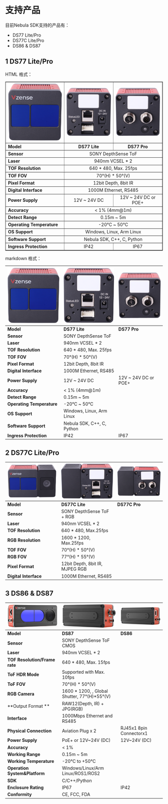 # 支持产品

目前Nebula SDK支持的产品有：

- DS77 Lite/Pro
- DS77C Lite/Pro
- DS86 & DS87



## 1 DS77 Lite/Pro

HTML 格式：

<table border="1">
    <tr>
        <td><img src="../Img/DS77-1-m.png" alt="" width="100%" /></td>
        <td><img src="../Img/DS77-2.png" alt="" width="100%" /></td>
        <td><img src="../Img/DS77-3-m.png" alt="" width="100%" /></td>
    </tr>
    <tr>
        <td><strong>Model</strong></td>
        <td align="center"><strong>DS77 Lite</strong></td>
        <td align="center"><strong>DS77 Pro</strong></td>
    </tr>
    <tr>
        <td><strong>Sensor</strong></td>
        <td colspan="2" align="center">SONY DepthSense ToF</td>
    </tr>
    <tr>
        <td><strong>Laser</strong></td>
        <td colspan="2" align="center">940nm VCSEL * 2</td>
    </tr>
    <tr>
        <td><strong>TOF Resolution</strong></td>
        <td colspan="2" align="center">640 * 480, Max. 25fps</td>
    </tr>
    <tr>
        <td><strong>TOF FOV</strong></td>
        <td colspan="2" align="center">70°(H) * 50°(V)</td>
    </tr>
    <tr>
        <td><strong>Pixel Format</strong></td>
        <td colspan="2" align="center">12bit Depth, 8bit IR</td>
    </tr>
    <tr>
        <td><strong>Digital Interface</strong></td>
        <td colspan="2" align="center">1000M Ethernet, RS485</td>
    </tr>
    <tr>
        <td><strong>Power Supply</strong></td>
        <td align="center">12V ~ 24V DC</td>
        <td align="center">12V ~ 24V DC or POE+</td>
    </tr>
    <tr>
        <td><strong>Accuracy</strong></td>
        <td colspan="2" align="center">&lt; 1% (4mm@1m)</td>
    </tr>
    <tr>
        <td><strong>Detect Range</strong></td>
        <td colspan="2" align="center">0.15m ~ 5m</td>
    </tr>
    <tr>
        <td><strong>Operating Temperature</strong></td>
        <td colspan="2" align="center">-20℃ ~ 50℃</td>
    </tr>
    <tr>
        <td><strong>OS Support</strong></td>
        <td colspan="2" align="center">Windows, Linux, Arm Linux</td>
    </tr>
    <tr>
        <td><strong>Software Support</strong></td>
        <td colspan="2" align="center">Nebula SDK, C++, C, Python</td>
    </tr>
    <tr>
        <td><strong>Ingress Protection</strong></td>
        <td align="center">IP42</td>
        <td align="center">IP67</td>
    </tr>
</table>




markdown 格式：


| ![](../Img/DS77-1-m.png)  | ![](../Img/DS77-2.png)     | ![](../Img/DS77-3-m.png) |
| ------------------------- | -------------------------- | ------------------------ |
| **Model**                 | **DS77 Lite**              | **DS77 Pro**             |
| **Sensor**                | SONY DepthSense ToF        |                          |
| **Laser**                 | 940nm VCSEL * 2            |                          |
| **TOF Resolution**        | 640 * 480, Max. 25fps      |                          |
| **TOF FOV**               | 70°(H) * 50°(V)            |                          |
| **Pixel Format**          | 12bit Depth, 8bit IR       |                          |
| **Digital Interface**     | 1000M Ethernet, RS485      |                          |
| **Power Supply**          | 12V ~ 24V DC               | 12V ~ 24V DC or POE+     |
| **Accuracy**              | < 1% (4mm@1m)              |                          |
| **Detect Range**          | 0.15m ~ 5m                 |                          |
| **Operating Temperature** | -20℃ ~ 50℃                 |                          |
| **OS Support**            | Windows, Linux, Arm Linux  |                          |
| **Software Support**      | Nebula SDK, C++, C, Python |                          |
| **Ingress Protection**    | IP42                       | IP67                     |


## 2 DS77C Lite/Pro

| ![](../Img/DS77C-1.png) | ![](../Img/DS77C-2.png)         | ![](../Img/DS77C-3.png) |
| :---------------------- | ------------------------------- | ----------------------- |
| **Model**               | **DS77C Lite**                  | **DS77C Pro**           |
| **Sensor**              | SONY DepthSense ToF + RGB       |                         |
| **Laser**               | 940nm VCSEL * 2                 |                         |
| **TOF Resolution**      | 640 * 480, Max.25fps            |                         |
| **RGB Resolution**      | 1600 * 1200, Max.25fps          |                         |
| **TOF FOV**             | 70°(H) * 50°(V)                 |                         |
| **RGB FOV**             | 77°(H) * 55°(V)                 |                         |
| **Pixel Format**        | 12bit Depth, 8bit IR, MJPEG RGB |                         |
| **Digital Interface**   | 1000M Ethernet, RS485           |                         |


## 3 DS86 & DS87

| ![](../Img/DS86-1.png)        | ![](../Img/DS87-1.png)                       | ![](../Img/DS86-2.png)  |
| :---------------------------- | -------------------------------------------- | ----------------------- |
| **Model**                     | **DS87**                                     | **DS86**                |
| **Sensor**                    | SONY DepthSense ToF CMOS                     |                         |
| **Laser**                     | 940nm VCSEL * 2                              |                         |
| **TOF Resolution/Frame rate** | 640 * 480, Max. 15fps                        |                         |
| **ToF HDR Mode**              | Supported with Max. 10fps                    |                         |
| **ToF FOV**                   | 70°(H) * 50°(V)                              |                         |
| **RGB Camera**                | 1600 * 1200, , Global Shutter, 77°(H)*55°(V) |                         |
| **Output Format **            | RAW12(Depth, IR) + JPG(RGB)                  |                         |
| **Interface**                 | 1000Mbps Ethernet and RS485                  |                         |
| **Physical Connection**       | Aviation Plug x 2                            | RJ45x1 8pin Connectorx1 |
| **Power Supply**              | PoE+ or 12V~24V (DC)                         | 12V~24V (DC)            |
| **Accuracy**                  | < 1%                                         |                         |
| **Working Range**             | 0.15m ~ 5m                                   |                         |
| **Working Temperature**       | -20°C to +50°C                               |                         |
| **Operation System&Platform** | Windows/Linux/Arm Linux/ROS1/ROS2            |                         |
| **SDK**                       | C/C++/Python                                 |                         |
| **Enclosure Rating**          | IP67                                         | IP42                    |
| **Conformity**                | CE, FCC, FDA                                 |                         |